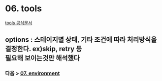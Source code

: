 # 06. tools
[tools 공식문서](https://www.jenkins.io/doc/book/pipeline/syntax/#tools)
## options : 스테이지별 상태, 기타 조건에 따라 처리방식을 결정한다. ex)skip, retry 등<br>필요해 보이는것만 해석했다


### 다음 > [07. environment](07.%20environment.md)
